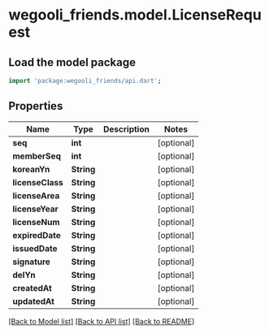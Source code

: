 # wegooli_friends.model.LicenseRequest

## Load the model package

```dart
import 'package:wegooli_friends/api.dart';
```

## Properties

| Name             | Type       | Description | Notes      |
| ---------------- | ---------- | ----------- | ---------- |
| **seq**          | **int**    |             | [optional] |
| **memberSeq**    | **int**    |             | [optional] |
| **koreanYn**     | **String** |             | [optional] |
| **licenseClass** | **String** |             | [optional] |
| **licenseArea**  | **String** |             | [optional] |
| **licenseYear**  | **String** |             | [optional] |
| **licenseNum**   | **String** |             | [optional] |
| **expiredDate**  | **String** |             | [optional] |
| **issuedDate**   | **String** |             | [optional] |
| **signature**    | **String** |             | [optional] |
| **delYn**        | **String** |             | [optional] |
| **createdAt**    | **String** |             | [optional] |
| **updatedAt**    | **String** |             | [optional] |

[[Back to Model list]](../../README.md#documentation-for-models)
[[Back to API list]](../../README.md#documentation-for-api-endpoints)
[[Back to README]](../../README.md)
